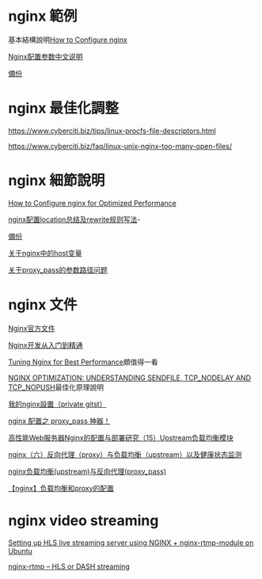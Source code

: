 # nginx 範例

基本結構說明[How to Configure nginx](https://www.linode.com/docs/web-servers/nginx/how-to-configure-nginx/)

[Nginx配置参数中文说明](http://wangying.sinaapp.com/archives/931)

[備份](https://www.evernote.com/shard/s54/sh/94dcad4b-3586-4fed-b964-2e1a491ded42/943f819fd8ec437ffcdbdec1a96c4f47)

# nginx 最佳化調整

https://www.cyberciti.biz/tips/linux-procfs-file-descriptors.html

https://www.cyberciti.biz/faq/linux-unix-nginx-too-many-open-files/


# nginx 細節說明

[How to Configure nginx for Optimized Performance](https://www.linode.com/docs/web-servers/nginx/configure-nginx-for-optimized-performance)

[nginx配置location总结及rewrite规则写法](http://seanlook.com/2015/05/17/nginx-location-rewrite/)-

[備份](https://www.evernote.com/shard/s54/sh/dd230107-6094-41f5-871e-e140b81e3f8c/ebd801cedefa6121ae22882dd484d74b)

[关于nginx中的host变量](https://rocfang.gitbooks.io/dev-notes/content/guan_yu_nginx_zhong_de_host_bian_liang.html)

[关于proxy_pass的参数路径问题](https://rocfang.gitbooks.io/dev-notes/content/guan_yu_proxy_pass_de_can_shu_lu_jing_wen_ti.html)

# nginx 文件

[Nginx官方文件](http://nginx.org/cn/docs/)

[Nginx开发从入门到精通](http://tengine.taobao.org/book/index.html)


[Tuning Nginx for Best Performance](http://dak1n1.com/blog/12-nginx-performance-tuning/)頗值得一看

[NGINX OPTIMIZATION: UNDERSTANDING SENDFILE, TCP_NODELAY AND TCP_NOPUSH](https://t37.net/nginx-optimization-understanding-sendfile-tcp_nodelay-and-tcp_nopush.html)最佳化原理說明

[我的nginx設置（private gitst）](https://gist.github.com/HFYEH/914827ce9c31710b5853fa322b7bc08c)

[nginx 配置之 proxy_pass 神器！](https://www.web-tinker.com/article/21202.html)

[高性能Web服务器Nginx的配置与部署研究（15）Upstream负载均衡模块](http://blog.csdn.net/poechant/article/details/7256184)

[nginx（六）反向代理（proxy）与负载均衡（upstream）以及健康状态监测](http://tz666.blog.51cto.com/10990100/1750087)

[nginx负载均衡(upstream)与反向代理(proxy_pass)](http://nilread.applinzi.com/?p=108)

[【nginx】负载均衡和proxy的配置](http://www.cnblogs.com/chenpingzhao/p/4991591.html)


# nginx video streaming

[Setting up HLS live streaming server using NGINX + nginx-rtmp-module on Ubuntu](https://docs.peer5.com/guides/setting-up-hls-live-streaming-server-using-nginx/)

[nginx-rtmp – HLS or DASH streaming](https://helping-squad.com/nginx-rtmp-hls-or-dash-streaming/)